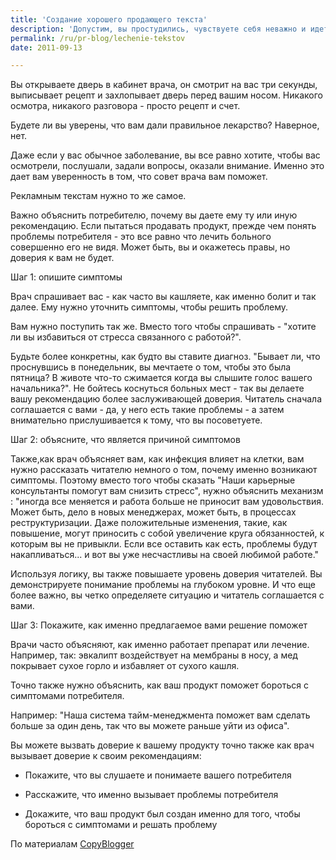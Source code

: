 ```yaml
---
title: 'Создание хорошего продающего текста'
description: 'Допустим, вы простудились, чувствуете себя неважно и идете к врачу. Вы открываете дверь в кабинет врача, он смотрит на вас три секунды, выписывает рецепт и захлопывает дверь перед вашим носом. Никакого осмотра, никакого разговора - просто рецепт и счет. Будете ли вы уверены, что вам дали правильное лекарство? Наверное, нет.'
permalink: /ru/pr-blog/lechenie-tekstov
date: 2011-09-13

---
```


Вы открываете дверь в кабинет врача, он смотрит на вас три секунды, выписывает рецепт и захлопывает дверь перед вашим носом. Никакого осмотра, никакого разговора - просто рецепт и счет.

Будете ли вы уверены, что вам дали правильное лекарство? Наверное, нет.

Даже если у вас обычное заболевание, вы все равно хотите, чтобы вас осмотрели, послушали, задали вопросы, оказали внимание. Именно это дает вам уверенность в том, что совет врача вам поможет.

Рекламным текстам нужно то же самое.

Важно объяснить потребителю, почему вы даете ему ту или иную рекомендацию. Если пытаться продавать продукт, прежде чем понять проблемы потребителя - это все равно что лечить больного совершенно его не видя. Может быть, вы и окажетесь правы, но доверия к вам не будет.

Шаг 1: опишите симптомы

Врач спрашивает вас - как часто вы кашляете, как именно болит и так далее. Ему нужно уточнить симптомы, чтобы решить проблему.

Вам нужно поступить так же. Вместо того чтобы спрашивать - "хотите ли вы избавиться от стресса связанного с работой?".

Будьте более конкретны, как будто вы ставите диагноз. "Бывает ли, что проснувшись в понедельник, вы мечтаете о том, чтобы это была пятница? В животе что-то сжимается когда вы слышите голос вашего начальника?". Не бойтесь коснуться больных мест - так вы делаете вашу рекомендацию более заслуживающей доверия. Читатель сначала соглашается с вами - да,  у него есть такие проблемы - а затем внимательно прислушивается к тому, что вы посоветуете.

Шаг 2: объясните, что является причиной симптомов

Также,как врач объясняет вам, как инфекция влияет на клетки, вам нужно рассказать читателю немного о том, почему именно возникают симптомы. Поэтому вместо того чтобы сказать "Наши карьерные консультанты помогут вам снизить стресс", нужно объяснить механизм : "иногда все меняется и работа больше не приносит вам удовольствия. Может быть, дело в новых менеджерах, может быть, в процессах реструктуризации. Даже положительные изменения, такие, как повышение, могут приносить с собой увеличение круга обязанностей, к которым вы не привыкли. Если все оставить как есть, проблемы будут накапливаться... и вот вы уже несчастливы на  своей любимой работе."

Используя логику, вы также повышаете уровень доверия читателей. Вы демонстрируете понимание проблемы на глубоком уровне. И что еще более важно, вы четко определяете ситуацию и читатель соглашается с вами.

Шаг 3: Покажите, как именно предлагаемое вами решение поможет

Врачи часто объясняют, как именно работает препарат или лечение. Например, так: эвкалипт воздействует на мембраны в носу, а мед покрывает сухое горло и избавляет от сухого кашля.

Точно также нужно объяснить, как ваш продукт поможет бороться с симптомами потребителя.

Например: "Наша система тайм-менеджмента поможет вам сделать больше за один день, так что вы можете раньше уйти из офиса".

Вы можете вызвать доверие к вашему продукту точно также как врач вызывает доверие к своим рекомендациям:

- Покажите, что вы слушаете и понимаете вашего потребителя

- Расскажите, что именно вызывает проблемы потребителя

- Докажите, что ваш продукт был создан именно для того, чтобы бороться с симптомами и решать проблему

По материалам <a href="http://www.copyblogger.com/symptom-copywriting/">CopyBlogger</a>

